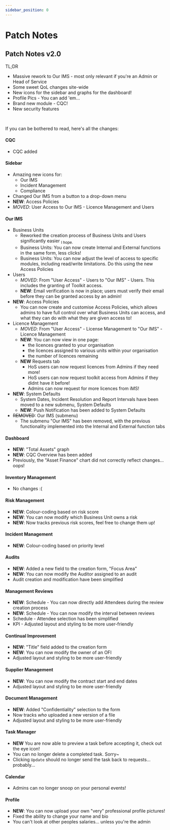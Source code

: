 ```yaml
---
sidebar_position: 0
---
```

# Patch Notes

## Patch Notes v2.0

TL;DR
- Massive rework to Our IMS - most only relevant if you're an Admin or Head of Service
- Some sweet QoL changes site-wide
- New icons for the sidebar and graphs for the dashboard!
- Profile Pics - You can add 'em...
- Brand new module - CQC!
- New security features

<br/>

If you can be bothered to read, here's all the changes:

#### CQC
- CQC added

#### Sidebar
- Amazing new icons for:
	- Our IMS
	- Incident Management
	- Compliance
- Changed Our IMS from a button to a drop-down menu
- **NEW**: Access Policies
- *MOVED*: User Access to Our IMS - Licence Management and Users

#### Our IMS
- Business Units
	- Reworked the creation process of Business Units and Users significantly easier <sub>I hope.</sub>
	- Business Units: You can now create Internal and External functions in the same form, less clicks!
	- Business Units: You can now adjust the level of access to specific modules, including read/write limitations. Do this using the new Access Policies
- Users
	- *MOVED*: From "User Access" - Users to "Our IMS" - Users. This includes the granting of Toolkit access.
	- **NEW**: Email verification is now in place; users must verify their email before they can be granted access by an admin!
- **NEW**: Access Policies
	- You can now create and customise Access Policies, which allows admins to have full control over what Business Units can access, and what they can do with what they are given access to!
- Licence Management
	- *MOVED*: From "User Access" - License Management to "Our IMS" - Licence Management
	- **NEW**: You can now view in one page:
		- the licences granted to your organisation
		- the licences assigned to various units within your organisation
		- the number of licences remaining
	- **NEW** Requests tab
		- HoS users can now request licences from Admins if they need more!
		- HoS users can now request toolkit access from Admins if they didnt have it before!
		- Admins can now request for more licences from iMS!
- **NEW**: System Defaults
	- System Dates, Incident Resolution and Report Intervals have been moved to a new submenu, System Defaults
	- **NEW**: Push Notification has been added to System Defaults
- ~~REMOVED~~: Our IMS (submenu)
	- The submenu "Our IMS" has been removed, with the previous functionality implemented into the Internal and External function tabs

#### Dashboard
- **NEW**: "Total Assets" graph
- **NEW**: CQC Overview has been added
- Previously, the "Asset Finance" chart did not correctly reflect changes... oops!

#### Inventory Management
- No changes :(

#### Risk Management
- **NEW**: Colour-coding based on risk score
- **NEW**: You can now modify which Business Unit owns a risk
- **NEW**: Now tracks previous risk scores, feel free to change them up!

#### Incident Management
- **NEW**: Colour-coding based on priority level

#### Audits
- **NEW**: Added a new field to the creation form, "Focus Area"
- **NEW**: You can now modify the Auditor assigned to an audit
- Audit creation and modification have been simplified

#### Management Reviews
- **NEW**: Schedule - You can now directly add Attendees during the review creation process
- **NEW**: Schedule - You can now modify the interval between reviews
- Schedule - Attendee selection has been simplified
- KPI - Adjusted layout and styling to be more user-friendly

#### Continual Improvement
- **NEW**: "Title" field added to the creation form
- **NEW**: You can now modify the owner of an OFI
- Adjusted layout and styling to be more user-friendly

#### Supplier Management
- **NEW**: You can now modify the contract start and end dates
- Adjusted layout and styling to be more user-friendly

#### Document Management
- **NEW**: Added "Confidentiality" selection to the form
- Now tracks *who* uploaded a new version of a file
- Adjusted layout and styling to be more user-friendly

#### Task Manager
- **NEW** You are now able to preview a task before accepting it, check out the eye icon!
- You can no longer delete a completed task. Sorry~
- Clicking `Update` should no longer send the task back to requests... probably...

#### Calendar
- Admins can no longer snoop on your personal events!

#### Profile
- **NEW**: You can now upload your own "very" professional profile pictures!
- Fixed the ability to change your name and bio
- You can't look at other peoples salaries... unless you're the admin
